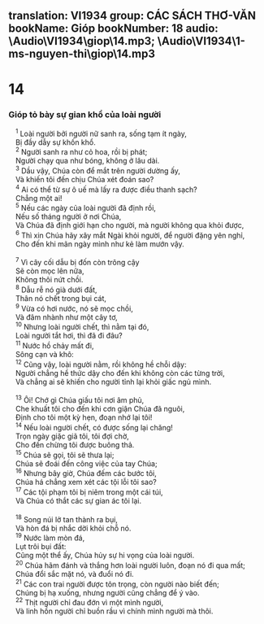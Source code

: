 translation: VI1934
group: CÁC SÁCH THƠ-VĂN
bookName: Gióp 
bookNumber: 18
audio: \Audio\VI1934\giop\14.mp3; \Audio\VI1934\1-ms-nguyen-thi\giop\14.mp3
-------

<div class="title"><h1>14</h1><h3>Gióp tỏ bày sự gian khổ của loài người</h3></div>
<span class="verse giop_14_1"> <sup>1</sup> Loài người bởi người nữ sanh ra, sống tạm ít ngày, <br/> Bị đầy dẫy sự khốn khổ. <br/></span>
<span class="verse giop_14_2"> <sup>2</sup> Người sanh ra như cỏ hoa, rồi bị phát; <br/> Người chạy qua như bóng, không ở lâu dài. <br/></span>
<span class="verse giop_14_3"> <sup>3</sup> Dầu vậy, Chúa còn để mắt trên người dường ấy, <br/> Và khiến tôi đến chịu Chúa xét đoán sao? <br/></span>
<span class="verse giop_14_4"> <sup>4</sup> Ai có thể từ sự ô uế mà lấy ra được điều thanh sạch? <br/> Chẳng một ai! <br/></span>
<span class="verse giop_14_5"> <sup>5</sup> Nếu các ngày của loài người đã định rồi, <br/> Nếu số tháng người ở nơi Chúa, <br/> Và Chúa đã định giới hạn cho người, mà người không qua khỏi được, <br/></span>
<span class="verse giop_14_6"> <sup>6</sup> Thì xin Chúa hãy xây mắt Ngài khỏi người, để người đặng yên nghỉ, <br/> Cho đến khi mãn ngày mình như kẻ làm mướn vậy. <br/> <br/></span>
<span class="verse giop_14_7"> <sup>7</sup> Vì cây cối dẫu bị đốn còn trông cậy <br/> Sẽ còn mọc lên nữa, <br/> Không thôi nứt chồi. <br/></span>
<span class="verse giop_14_8"> <sup>8</sup> Dẫu rễ nó già dưới đất, <br/> Thân nó chết trong bụi cát, <br/></span>
<span class="verse giop_14_9"> <sup>9</sup> Vừa có hơi nước, nó sẽ mọc chồi, <br/> Và đâm nhành như một cây tơ, <br/></span>
<span class="verse giop_14_10"> <sup>10</sup> Nhưng loài người chết, thì nằm tại đó, <br/> Loài người tắt hơi, thì đã đi đâu? <br/></span>
<span class="verse giop_14_11"> <sup>11</sup> Nước hồ chảy mất đi, <br/> Sông cạn và khô: <br/></span>
<span class="verse giop_14_12"> <sup>12</sup> Cũng vậy, loài người nằm, rồi không hề chỗi dậy: <br/> Người chẳng hề thức dậy cho đến khi không còn các từng trời, <br/> Và chẳng ai sẽ khiến cho người tỉnh lại khỏi giấc ngủ mình. <br/> <br/></span>
<span class="verse giop_14_13"> <sup>13</sup> Ôi! Chớ gì Chúa giấu tôi nơi âm phủ, <br/> Che khuất tôi cho đến khi cơn giận Chúa đã nguôi, <br/> Định cho tôi một kỳ hẹn, đoạn nhớ lại tôi! <br/></span>
<span class="verse giop_14_14"> <sup>14</sup> Nếu loài người chết, có được sống lại chăng! <br/> Trọn ngày giặc giã tôi, tôi đợi chờ, <br/> Cho đến chừng tôi được buông thả. <br/></span>
<span class="verse giop_14_15"> <sup>15</sup> Chúa sẽ gọi, tôi sẽ thưa lại; <br/> Chúa sẽ đoái đến công việc của tay Chúa; <br/></span>
<span class="verse giop_14_16"> <sup>16</sup> Nhưng bây giờ, Chúa đếm các bước tôi, <br/> Chúa há chẳng xem xét các tội lỗi tôi sao? <br/></span>
<span class="verse giop_14_17"> <sup>17</sup> Các tội phạm tôi bị niêm trong một cái túi, <br/> Và Chúa có thắt các sự gian ác tôi lại. <br/> <br/></span>
<span class="verse giop_14_18"> <sup>18</sup> Song núi lở tan thành ra bụi, <br/> Và hòn đá bị nhắc dời khỏi chỗ nó. <br/></span>
<span class="verse giop_14_19"> <sup>19</sup> Nước làm mòn đá, <br/> Lụt trôi bụi đất: <br/> Cũng một thể ấy, Chúa hủy sự hi vọng của loài người. <br/></span>
<span class="verse giop_14_20"> <sup>20</sup> Chúa hãm đánh và thắng hơn loài người luôn, đoạn nó đi qua mất; <br/> Chúa đổi sắc mặt nó, và đuổi nó đi. <br/></span>
<span class="verse giop_14_21"> <sup>21</sup> Các con trai người được tôn trọng, còn người nào biết đến; <br/> Chúng bị hạ xuống, nhưng người cũng chẳng để ý vào. <br/></span>
<span class="verse giop_14_22"> <sup>22</sup> Thịt người chỉ đau đớn vì một mình người, <br/> Và linh hồn người chỉ buồn rầu vì chính mình người mà thôi. <br/></span>
